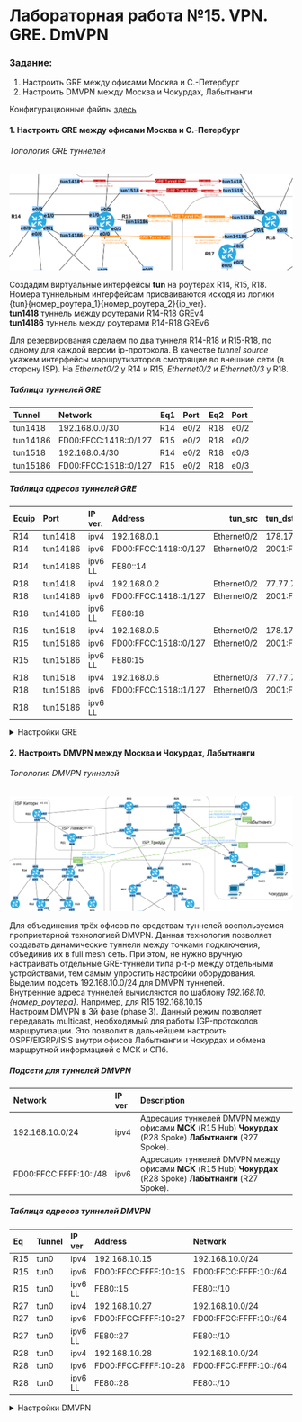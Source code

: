 # Лабораторная работа №15. VPN. GRE. DmVPN

### Задание:

1. Настроить GRE между офисами Москва и С.-Петербург
2. Настроить DMVPN между Москва и Чокурдах, Лабытнанги

Конфигурационные файлы [здесь](config/)

#### 1. Настроить GRE между офисами Москва и С.-Петербург

###### Топология GRE туннелей

![GRE_Tun](GRE_Tun.png)

Создадим виртуальные интерфейсы __tun__ на роутерах R14, R15, R18. Номера туннельным интерфейсам присваиваются исходя из логики {tun}{номер_роутера_1}{номер_роутера_2}{ip_ver}.\
__tun1418__ туннель между роутерами R14-R18 GREv4\
__tun14186__ туннель между роутерами R14-R18 GREv6

Для резервирования сделаем по два туннеля R14-R18 и R15-R18, по одному для каждой версии ip-протокола.
В качестве _tunnel source_ укажем интерфейсы маршрутизаторов смотрящие во внешние сети (в сторону ISP). На _Ethernet0/2_ у R14 и R15, _Ethernet0/2_ и _Ethernet0/3_ у R18.


##### Таблица туннелей GRE
| Tunnel | Network | Eq1 | Port | Eq2 | Port |
|:---|:--- |---:|:---|---:|:---|
| tun1418 | 192.168.0.0/30 | R14 | e0/2 | R18 | e0/2 |
| tun14186 | FD00:FFCC:1418::0/127 | R15 | e0/2 | R18 | e0/2 |
| tun1518 | 192.168.0.4/30 | R14 | e0/2 | R18 | e0/3 |
| tun15186 | FD00:FFCC:1518::0/127 | R15 | e0/2 | R18 | e0/3 |


##### Таблица адресов туннелей GRE

| Equip | Port | IP ver.| Address | tun_src | tun_dst |
|:--- |:--- |:--- |:--- |---:|:--- |
| R14 | tun1418 | ipv4 | 192.168.0.1 | Ethernet0/2 | 178.178.178.118 |
| R14 | tun14186 | ipv6 | FD00:FFCC:1418::0/127 | Ethernet0/2 | 2001:FFCC:2042:178::118 |
| R14 | tun14186 | ipv6 LL | FE80::14 |  |  |
| R18 | tun1418 | ipv4 | 192.168.0.2 | Ethernet0/2 | 77.77.77.114 |
| R18 | tun14186 | ipv6 | FD00:FFCC:1418::1/127 | Ethernet0/2  | 2001:FFCC:1001:77::114 |
| R18 | tun14186 | ipv6 LL | FE80:18  |  |  |
| R15 | tun1518 | ipv4 | 192.168.0.5 | Ethernet0/2 | 178.178.178.115 |
| R15 | tun15186 | ipv6 | FD00:FFCC:1518::0/127 | Ethernet0/2 | 2001:FFCC:2042:178::119 |
| R15 | tun15186 | ipv6 LL | FE80:15 |  |  |
| R18 | tun1518 | ipv4 | 192.168.0.6 | Ethernet0/3 | 77.77.77.115 |
| R18 | tun15186 | ipv6 | FD00:FFCC:1518::1/127 | Ethernet0/3 | 2001:FFCC:1001:77:115 |
| R18 | tun15186 | ipv6 LL |  |  |  |

<details>
 <summary>Настройки GRE</summary>

``` bash
###################
# Настройка R14   #
###################

conf t
int tun1418
  description "GREv4 Tunnel MSK-SPb to R18"
  ip addr 192.168.0.1 255.255.255.252
  ip mtu 1400
  ip tcp adjust-mss 1360
  tunnel source Ethernet0/2
  tunnel destination 178.178.178.118
  tunnel mode gre ipv4
  no shutdown

int tun14186
  description "GREv6 Tunnel MSK-SPb to R18"
  ipv6 enable
  ipv6 address FE80::14 link-local
  ipv6 address FD00:FFCC:1418::0/127
  tunnel source Ethernet0/2
  tunnel destination 2001:FFCC:2042:178::118
  tunnel mode gre ipv6
  no shutdown

###################
# Настройка R18   #
###################

conf t
int tun1418
  description "GREv4 Tunnel SPb-MSK to R14"
  ip addr 192.168.0.2 255.255.255.252
  ip mtu 1400
  ip tcp adjust-mss 1360
  tunnel source Ethernet0/2
  tunnel destination 77.77.77.114
  tunnel mode gre ipv4
  no shutdown

int tun14186  
  description "GREv6 Tunnel MSK-SPb to R14"
  ipv6 enable
  ipv6 address FE80::18 link-local
  ipv6 address FD00:FFCC:1418::1/127
  tunnel source Ethernet0/2
  tunnel destination 2001:FFCC:1001:77::114
  tunnel mode gre ipv6
  no shutdown
  
int tun1518
  description "GREv4 Tunnel SPb-MSK to R15"
  ip addr 192.168.0.6 255.255.255.252
  ip mtu 1400
  ip tcp adjust-mss 1360
  tunnel source Ethernet0/3
  tunnel destination 77.77.77.115
  tunnel mode gre ipv4
  no shutdown

int tun15186  
  description "GREv6 Tunnel SPb-MSK to R15"
  ipv6 enable
  ipv6 address FE80::18 link-local
  ipv6 address FD00:FFCC:1518::1/127
  tunnel source Ethernet0/3
  tunnel destination 2001:FFCC:1001:77::115
  tunnel mode gre ipv6
  no shutdown 
  
###################
# Настройка R15   #
###################

conf t
int tun1518
  description "GREv4 Tunnel SPb-MSK to R18"
  ip addr 192.168.0.5 255.255.255.252
  ip mtu 1400
  ip tcp adjust-mss 1360
  tunnel source Ethernet0/2
  tunnel destination 178.178.178.119
  tunnel mode gre ipv4
  no shutdown

int Tun15186
  description "GREv6 Tunnel SPb-MSK to R18"
  ipv6 enable
  ipv6 address FE80::15 link-local
  ipv6 address FD00:FFCC:1518::0/127
  tunnel source Ethernet0/2
  tunnel destination 2001:FFCC:2042:178::119
  tunnel mode gre ipv6
  no shutdown


```
</details>

#### 2. Настроить DMVPN между Москва и Чокурдах, Лабытнанги

###### Топология DMVPN туннелей

![DMVPN](DMVPN.png)

Для объединения трёх офисов по средствам туннелей воспользуемся проприетарной технологией DMVPN. Данная технология позволяет создавать динамические туннели между точками подключения, объединив их в full mesh сеть. При этом, не нужно вручную настраивать отдельные GRE-туннели типа p-t-p между отдельными устройствами, тем самым упростить настройки оборудования.\
Выделим подсеть 192.168.10.0/24 для DMVPN туннелей.\
Внутренние адреса туннелей вычисляются по шаблону _192.168.10.{номер_роутера}_. Например, для R15 192.168.10.15\
Настроим DMVPN в 3й фазе (phase 3). Данный режим позволяет передавать multicast, необходимый для работы IGP-протоколов маршрутизации. Это позволит в дальнейшем настроить OSPF/EIGRP/ISIS внутри офисов Лабытнанги и Чокурдах и обмена маршрутной информацией с МСК и СПб.

##### Подсети для туннелей DMVPN

| Network | IP ver | Description |
|:--- |:--- |:--- |
| 192.168.10.0/24 | ipv4 | Адресация туннелей DMVPN между офисами __МСК__ (R15 Hub) __Чокурдах__ (R28 Spoke) __Лабытнанги__ (R27 Spoke). |
| FD00:FFCC:FFFF:10::/48| ipv6 | Адресация туннелей DMVPN между офисами __МСК__ (R15 Hub) __Чокурдах__ (R28 Spoke) __Лабытнанги__ (R27 Spoke).|

##### Таблица адресов туннелей DMVPN

| Eq | Tunnel | IP ver | Address | Network | Description |
|:---|:---|:---|:---|:---|:---|
| R15  | tun0  | ipv4  | 192.168.10.15  | 192.168.10.0/24  | Hub  |
| R15  | tun0  | ipv6  | FD00:FFCC:FFFF:10::15  | FD00:FFCC:FFFF:10::/64  | Hub  |
| R15  | tun0  | ipv6 LL  | FE80::15  | FE80::/10  | Hub  |
| R27  | tun0  | ipv4  | 192.168.10.27  | 192.168.10.0/24  | Spoke  |
| R27  | tun0  | ipv6  | FD00:FFCC:FFFF:10::27  | FD00:FFCC:FFFF:10::/64  | Spoke  |
| R27  | tun0  | ipv6 LL  | FE80::27  |  FE80::/10 | Spoke  |
| R28  | tun0  | ipv4  | 192.168.10.28  | 192.168.10.0/24  | Spoke  |
| R28  | tun0  | ipv6  | FD00:FFCC:FFFF:10::28  | FD00:FFCC:FFFF:10::/64  | Spoke  |
| R28  | tun0  | ipv6 LL  | FE80::28  | FE80::/10  | Spoke  |

<details>
 <summary>Настройки DMVPN</summary>

 ``` bash

#####################
# DMVPN R15 (Hub)   #
#####################

int tun0
  desc "DMVPN (Hub) R15-R27-R28"
  ip addr 192.168.10.15 255.255.255.0
  ip nhrp auth otus
  ip nhrp network-id 1
  tunnel source Ethernet0/2
  tunnel mode gre multipoint
  ip nhrp map multicast dynamic
  ipv6 enable
  ipv6 address FE80::15 link-local
  ipv6 address FD00:FFCC:FFFF:10::15/64
  ##для phase 3
  #ip nhrp redirect
  no shutdown

#####################
# DMVPN R27 (Spoke) #
#####################

int tun0
  desc "DMVPN (Spoke) R15-R27-R28"
  ip addr 192.168.10.27 255.255.255.0
  ip nhrp auth otus
  ip nhrp network-id 1
  ip nhrp nhs 192.168.10.15
  ip nhrp map 192.168.10.15 2.2.2.15
  ip nhrp map multicast 2.2.2.15
  tunnel mode gre multipoint
  tunnel source Ethernet0/0
  ipv6 enable
  ipv6 address FE80::27 link-local
  ipv6 address FD00:FFCC:FFFF:10::27/64
  #tunnel dest ip (в фазах 2-3 не нужен!)
  ##для phase 3
  ip nhrp shortcut
  ip nhrp redirect
  no shutdown

#####################
# DMVPN R28 (Spoke) #
#####################

int tun0
  desc "DMVPN (Spoke) R15-R27-R28"
  ip addr 192.168.10.28 255.255.255.0
  ip nhrp auth otus
  ip nhrp network-id 1
  ip nhrp nhs 192.168.10.15
  ip nhrp map 192.168.10.15 2.2.2.15
  ip nhrp map multicast 2.2.2.15
  tunnel mode gre multipoint
  tunnel source Ethernet0/1
  ipv6 enable
  ipv6 address FE80::28 link-local
  ipv6 address FD00:FFCC:FFFF:10::28/64
  #tunnel dest ip (в фазах 2-3 не нужен!)
  ##для phase 3
  ip nhrp shortcut
  ip nhrp redirect
  no shutdown

 ```
</details>

